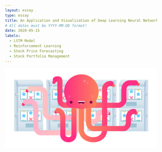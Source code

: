 ```yaml
---
layout: essay
type: essay
title: An Application and Visualization of Deep Learning Neural Networks and Reinfrocement Learning for Stock Portfolio Management
# All dates must be YYYY-MM-DD format!
date: 2020-05-15
labels:
  - LSTM Model
  - Reinforcement Learning
  - Stock Price Forecasting
  - Stock Portfolio Management
---
```





<img class="ui image" src="../images/multi_arm_bandit2.png">




